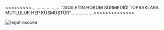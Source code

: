 <<<<<<<<<........................"ADALETİN HÜKÜM SÜRMEDİĞİ TOPRAKLARA MUTLULUK HEP KÜSMÜŞTÜR"..................>>>>>>>>>>>>>>                                     

 ![legal-asocea](https://user-images.githubusercontent.com/101215803/180098067-391cb237-6d97-4663-a5ee-cc5ba472afc5.gif)
